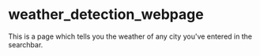 # weather_detection_webpage
This is a page which tells you the weather of any city you've entered in the searchbar.
